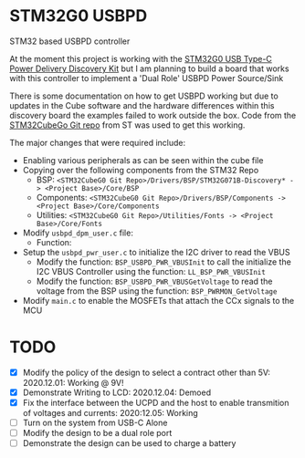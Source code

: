 # STM32G0 USBPD

STM32 based USBPD controller

At the moment this project is working with the [STM32G0 USB Type-C Power Delivery Discovery Kit](https://www.st.com/en/evaluation-tools/stm32g071b-disco.html) but I am planning to build a board that works with this controller to implement a 'Dual Role' USBPD Power Source/Sink

There is some documentation on how to get USBPD working but due to updates in the Cube software and the hardware differences within this discovery board the examples failed to work outside the box. Code from the [STM32CubeGo Git repo](https://github.com/STMicroelectronics/STM32CubeG0) from ST was used to get this working.

The major changes that were required include:

* Enabling various peripherals as can be seen within the cube file
* Copying over the following components from the STM32 Repo
	* BSP: `<STM32CubeG0 Git Repo>/Drivers/BSP/STM32G071B-Discovery* -> <Project Base>/Core/BSP`
	* Components: `<STM32CubeG0 Git Repo>/Drivers/BSP/Components -> <Project Base>/Core/Components`
	* Utilities: `<STM32CubeG0 Git Repo>/Utilities/Fonts -> <Project Base>/Core/Fonts`
* Modify `usbpd_dpm_user.c` file:
	* Function:
* Setup the `usbpd_pwr_user.c` to initialize the I2C driver to read the VBUS
	* Modify the function: `BSP_USBPD_PWR_VBUSInit` to call the initialize the I2C VBUS Controller using the function: `LL_BSP_PWR_VBUSInit`
	* Modify the function: `BSP_USBPD_PWR_VBUSGetVoltage` to read the voltage from the BSP using the function: `BSP_PWRMON_GetVoltage`
* Modify `main.c` to enable the MOSFETs that attach the CCx signals to the MCU


# TODO

* [X] Modify the policy of the design to select a contract other than 5V: 2020.12.01: Working @ 9V!
* [X] Demonstrate Writing to LCD: 2020.12.04: Demoed
* [X] Fix the interface between the UCPD and the host to enable transmition of voltages and currents: 2020:12.05: Working
* [ ] Turn on the system from USB-C Alone
* [ ] Modify the design to be a dual role port
* [ ] Demonstrate the design can be used to charge a battery
